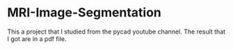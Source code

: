 # MRI-Image-Segmentation
This a project that I studied from the pycad youtube channel. The result that I got are in a pdf file.

